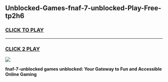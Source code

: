 
## Unblocked-Games-fnaf-7-unblocked-Play-Free-tp2h6
<h3>
<a href="https://premium76.site?title=fnaf-7-unblocked&ref=20M">CLICK TO PLAY</a></h3>
<hr>

<h3>
<a href="https://premium76.site?title=fnaf-7-unblocked&ref=20M">CLICK 2 PLAY</a>
  
</h3>

<a href="https://premium76.site?title=fnaf-7-unblocked&ref=19M"><img src="https://clearcache.store/games.png"></a>


**fnaf-7-unblocked games unblocked: Your Gateway to Fun and Accessible Online Gaming**
